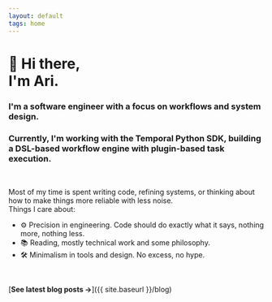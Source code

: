 ```yaml
---
layout: default
tags: home
---
```


# 👋 Hi there, <br/> I'm Ari.

### I'm a software engineer with a focus on workflows and system design.

### Currently, I'm working with the Temporal Python SDK, building a DSL-based workflow engine with plugin-based task execution.

<br>

Most of my time is spent writing code, refining systems, or thinking about how to make things more reliable with less noise.  
Things I care about:

- ⚙️ Precision in engineering. Code should do exactly what it says, nothing more, nothing less.  
- 📚 Reading, mostly technical work and some philosophy.  
- 🛠 Minimalism in tools and design. No excess, no hype.  

<br>

[**See latest blog posts →**]({{ site.baseurl }}/blog)
